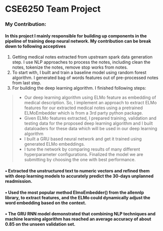 # CSE6250 Team Project

### My Contribution:

#### In this project I mainly responsible for building up components in the pipeline of training deep neural network. My contribution can be break down to following acceptives
<ol>
  <li>  Getting medical notes extracted from upstream spark data generation step. I use NLP approaches to process the notes, including clean the notes, tokenize the notes, remove stop works from notes.
  <li>  To start with, I built and train a baseline model using random forest algorithm. I generated bag of words features out of pre-processed notes from last step. 
  <li>  For building the deep learning algorithm. I finished following steps:
     </ol>
     
 >-  Our deep learning algorithm using ELMo feature as embedding of medical description. So, I implement an approach to extract ELMo features for our extracted medical notes using a pretrained ELMoEmbedder which is from a 3rd party python package.
 >-  Given ELMo features extracted, I prepared training, validation and testing data for the proposed deep learning algorithm and I built dataloaders for these data which will be used in our deep learning algorithm
 >-  I built a GRU based neural network and get it trained using generated ELMo embeddings.
> - I tune the network by comparing results of many different hyperparameter configurations. Finalized the model we are submitting by choosing the one with best performance.
    
   

#### • Extracted the unstructured text to numeric vectors and refined them with deep learning models to accurately predict the 30-days unplanned readmission.
#### • Used the most popular method ElmoEmbedder() from the allennlp library, to extract features, and the ELMo could dynamically adjust the word embedding based on the context.
#### • The GRU RNN model demonstrated that combining NLP techniques and machine learning algorithm has reached an average accuracy of about 0.85 on the unseen validation set.
